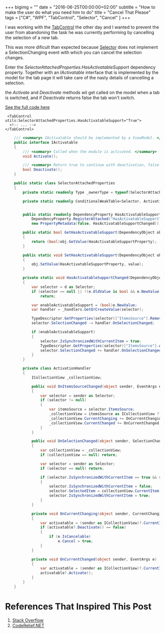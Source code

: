 +++
bigimg = ""
date = "2016-06-25T00:00:00+02:00"
subtitle = "How to make the user do what you need him to do"
title = "Cancel That Please"
tags = ["C#", "WPF", "TabControl", "Selector", "Cancel" ]
+++

I was working with the [TabControl](https://msdn.microsoft.com/en-us/library/system.windows.controls.tabcontrol(v=vs.110).aspx) the other day
 and I wanted to prevent the user from abandoning the task he was currently performing by cancelling the selection of a new tab. 

This was more dificult than expected because [Selector](https://msdn.microsoft.com/en-us/library/system.windows.controls.primitives.selector(v=vs.110).aspx)
 does not implement a SelectionChanging event with which you can cancel the selection changes.

Enter the  *SelectorAttachedProperties.HasActivatableSupport* dependency property. Together with an *IActivatable* interface that is implemented by the model for the tab page it will take care of the nasty details of cancelling a selection.

the *Activate* and *Deactivate* methods wil get called on the model when a tab is switched, and if  *Deactivate* returns false the tab won't switch.


[See the full code here](https://github.com/resc/wpfmagic/tree/master/SelectorAttachedPropertiesHasActivatableSupport)

```xaml
 <TabControl utils:SelectorAttachedProperties.HasActivatableSupport="True">
  <!-- ... -->
</TabControl>
```

```csharp
    /// <summary> IActivatable should be implemented by a ViewModel. </summary>
    public interface IActivatable
    {
        /// <summary> Called when the module is activated. </summary>
        void Activate();

        /// <summary> Return true to continue with deactivation, false to cancel deactivation. </summary>
        bool Deactivate();
    }

    public static class SelectorAttachedProperties
    {
        private static readonly Type _ownerType = typeof(SelectorAttachedProperties);

        private static readonly ConditionalWeakTable<Selector, ActivationHandler> _handlers = new ConditionalWeakTable<Selector, ActivationHandler>();


        public static readonly DependencyProperty HasActivatableSupportProperty =
            DependencyProperty.RegisterAttached("HasActivatableSupport", typeof(bool), _ownerType,
            new PropertyMetadata(false, HasActivatableSupportChanged));

        public static bool GetHasActivatableSupport(DependencyObject obj)
        {
            return (bool)obj.GetValue(HasActivatableSupportProperty);
        }

        public static void SetHasActivatableSupport(DependencyObject obj, bool value)
        {
            obj.SetValue(HasActivatableSupportProperty, value);
        }

        private static void HasActivatableSupportChanged(DependencyObject d, DependencyPropertyChangedEventArgs e)
        {
            var selector = d as Selector;
            if (selector == null || !(e.OldValue is bool && e.NewValue is bool) || e.OldValue == e.NewValue)
                return;

            var enableActivatableSupport = (bool)e.NewValue;
            var handler = _handlers.GetOrCreateValue(selector);

            TypeDescriptor.GetProperties(selector)["ItemsSource"].RemoveValueChanged(selector, handler.OnItemsSourceChanged);
            selector.SelectionChanged -= handler.OnSelectionChanged;

            if (enableActivatableSupport)
            {
                selector.IsSynchronizedWithCurrentItem = true;
                TypeDescriptor.GetProperties(selector)["ItemsSource"].AddValueChanged(selector, handler.OnItemsSourceChanged);
                selector.SelectionChanged += handler.OnSelectionChanged;
            }
        }

        private class ActivationHandler
        {
            ICollectionView _collectionView;

            public void OnItemsSourceChanged(object sender, EventArgs e)
            {
                var selector = sender as Selector;
                if (selector != null)
                {
                    var itemsSource = selector.ItemsSource;
                    _collectionView = itemsSource as ICollectionView ?? CollectionViewSource.GetDefaultView(itemsSource);
                    _collectionView.CurrentChanging += OnCurrentChanging;
                    _collectionView.CurrentChanged += OnCurrentChanged;
                }
            }

            public void OnSelectionChanged(object sender, SelectionChangedEventArgs args)
            {
                var collectionView = _collectionView;
                if (collectionView == null) return;

                var selector = sender as Selector;
                if (selector == null) return;

                if (selector.IsSynchronizedWithCurrentItem == true && selector.SelectedItem != collectionView.CurrentItem)
                {
                    selector.IsSynchronizedWithCurrentItem = false;
                    selector.SelectedItem = collectionView.CurrentItem;
                    selector.IsSynchronizedWithCurrentItem = true;
                }
            }

            private void OnCurrentChanging(object sender, CurrentChangingEventArgs e)
            {
                var activatable = (sender as ICollectionView)?.CurrentItem as IActivatable;
                if (activatable?.Deactivate() == false)
                {
                    if (e.IsCancelable)
                        e.Cancel = true;
                }
            }

            private void OnCurrentChanged(object sender, EventArgs e)
            {
                var activatable = (sender as ICollectionView)?.CurrentItem as IActivatable;
                activatable?.Activate();
            }
        }
    }

```

References That Inspired This Post
====
1. [Stack Overflow](http://stackoverflow.com/questions/30706758/how-to-cancel-tab-change-in-wpf-tabcontrol)
2. [CodeRelief.NET](https://coderelief.net/2011/11/07/fixing-issynchronizedwithcurrentitem-and-icollectionview-cancel-bug-with-an-attached-property/)
